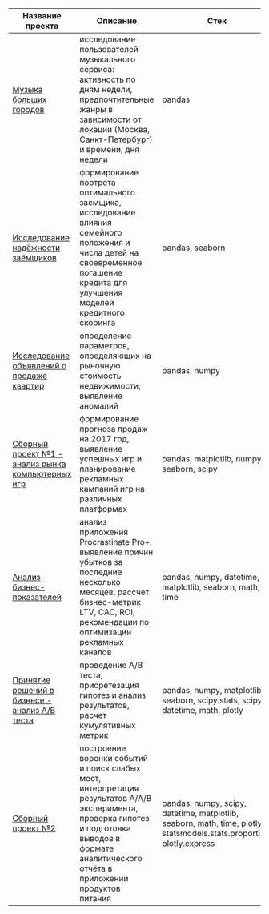 | Название проекта | Описание | Стек |
| ------------- | ------------- | ------------ |
| [Музыка больших городов](yandex_music_project/) | исследование пользователей музыкального сервиса: активность по дням недели, предпочтительные жанры в зависимости от локации (Москва, Санкт-Петербург) и времени, дня недели | pandas | 
| [Исследование надёжности заёмщиков](borrower_reliability_research/)  | формирование портрета оптимального заемщика, исследование влияния семейного положения и числа детей на своевременное погашение кредита для улучшения моделей кредитного скоринга  | pandas, seaborn |
| [Исследование объявлений о продаже квартир](real_estate/)  | определение параметров, определяющих на рыночную стоимость недвижимости, выявление аномалий  | pandas, numpy |
| [Сборный проект №1 - анализ рынка компьютерных игр](precast_project_one/)  | формирование прогноза продаж на 2017 год, выявление успешных игр  и планирование рекламных кампаний игр на различных платформах | pandas, matplotlib, numpy, seaborn, scipy |
| [Анализ бизнес-показателей](analysis_of_business_indicators/)  | анализ приложения Procrastinate Pro+, выявление причин убытков за последние несколько месяцев, рассчет бизнес-метрик LTV, CAC, ROI, рекомендации по оптимизации рекламных каналов | pandas, numpy, datetime, matplotlib, seaborn, math, time |
| [Принятие решений в бизнесе - анализ А/В теста](a_b_tests/)  | проведение А/В теста, приоретезация гипотез  и анализ результатов, расчет кумулятивных метрик  | pandas, numpy, matplotlib, seaborn, scipy.stats, scipy, datetime, math, plotly|
| [Сборный проект №2](precast_project_two/)  | построение воронки событий и поиск слабых мест, интерпретация результатов А/А/В эксперимента, проверка гипотез и подготовка выводов в формате аналитического отчёта в приложении продуктов питания | pandas, numpy, scipy, datetime, matplotlib, seaborn, math, time, plotly, statsmodels.stats.proportion, plotly.express |
